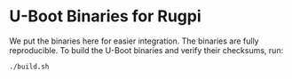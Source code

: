 # U-Boot Binaries for Rugpi

We put the binaries here for easier integration. The binaries are fully reproducible. To build the U-Boot binaries and verify their checksums, run:

```sh
./build.sh
```
